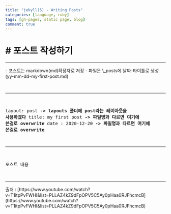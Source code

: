 ```yaml
---
title: "jekyll(5) - Writing Posts"
categories: [language, ruby]
tags: [gh-pages, static page, blog]
comment: true
---
```


# # 포스트 작성하기

<hr>
- 포스트는 markdown(md)확장자로 저장
- 파일은 \_posts에 날짜-타이틀로 생성(yy-mm-dd-my-first-post.md)
<pre>

---

layout: post <b>-> layouts 폴더에 post라는 레이아웃을 사용하겠다</b>
title: my first post <b>-> 파일명과 다르면 여기에 쓴걸로 overwrite</b>
date : 2020-12-20 <b>-> 파일명과 다르면 여기에 쓴걸로 overwrite</b>

---

포스트 내용

</pre>

<hr>
 출처 : [https://www.youtube.com/watch?v=T1itpPvFWHI&list=PLLAZ4kZ9dFpOPV5C5Ay0pHaa0RJFhcmcB](https://www.youtube.com/watch?v=T1itpPvFWHI&list=PLLAZ4kZ9dFpOPV5C5Ay0pHaa0RJFhcmcB)
